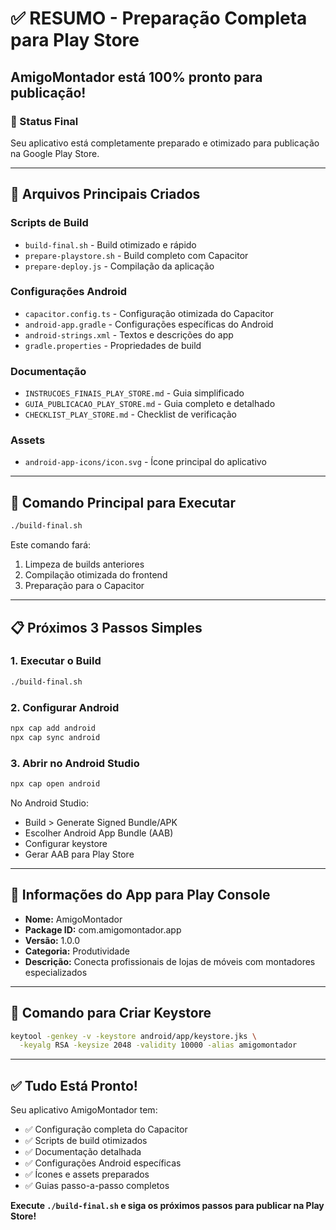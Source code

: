 # ✅ RESUMO - Preparação Completa para Play Store
## AmigoMontador está 100% pronto para publicação!

### 🎯 Status Final
Seu aplicativo está completamente preparado e otimizado para publicação na Google Play Store.

---

## 📁 Arquivos Principais Criados

### Scripts de Build
- `build-final.sh` - Build otimizado e rápido
- `prepare-playstore.sh` - Build completo com Capacitor
- `prepare-deploy.js` - Compilação da aplicação

### Configurações Android
- `capacitor.config.ts` - Configuração otimizada do Capacitor
- `android-app.gradle` - Configurações específicas do Android
- `android-strings.xml` - Textos e descrições do app
- `gradle.properties` - Propriedades de build

### Documentação
- `INSTRUCOES_FINAIS_PLAY_STORE.md` - Guia simplificado
- `GUIA_PUBLICACAO_PLAY_STORE.md` - Guia completo e detalhado
- `CHECKLIST_PLAY_STORE.md` - Checklist de verificação

### Assets
- `android-app-icons/icon.svg` - Ícone principal do aplicativo

---

## 🚀 Comando Principal para Executar

```bash
./build-final.sh
```

Este comando fará:
1. Limpeza de builds anteriores
2. Compilação otimizada do frontend
3. Preparação para o Capacitor

---

## 📋 Próximos 3 Passos Simples

### 1. Executar o Build
```bash
./build-final.sh
```

### 2. Configurar Android
```bash
npx cap add android
npx cap sync android
```

### 3. Abrir no Android Studio
```bash
npx cap open android
```

No Android Studio:
- Build > Generate Signed Bundle/APK
- Escolher Android App Bundle (AAB)
- Configurar keystore
- Gerar AAB para Play Store

---

## 📱 Informações do App para Play Console

- **Nome:** AmigoMontador
- **Package ID:** com.amigomontador.app
- **Versão:** 1.0.0
- **Categoria:** Produtividade
- **Descrição:** Conecta profissionais de lojas de móveis com montadores especializados

---

## 🔑 Comando para Criar Keystore

```bash
keytool -genkey -v -keystore android/app/keystore.jks \
  -keyalg RSA -keysize 2048 -validity 10000 -alias amigomontador
```

---

## ✅ Tudo Está Pronto!

Seu aplicativo AmigoMontador tem:
- ✅ Configuração completa do Capacitor
- ✅ Scripts de build otimizados
- ✅ Documentação detalhada
- ✅ Configurações Android específicas
- ✅ Ícones e assets preparados
- ✅ Guias passo-a-passo completos

**Execute `./build-final.sh` e siga os próximos passos para publicar na Play Store!**